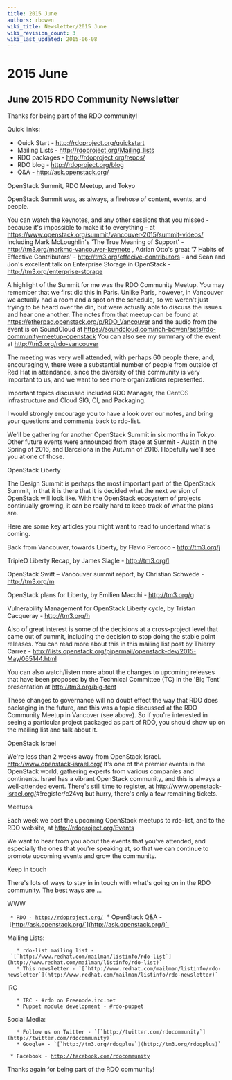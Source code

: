 ```yaml
---
title: 2015 June
authors: rbowen
wiki_title: Newsletter/2015 June
wiki_revision_count: 3
wiki_last_updated: 2015-06-08
---
```


# 2015 June

## June 2015 RDO Community Newsletter

Thanks for being part of the RDO community!

Quick links:

*   Quick Start - <http://rdoproject.org/quickstart>
*   Mailing Lists - <http://rdoproject.org/Mailing_lists>
*   RDO packages - <http://rdoproject.org/repos/>
*   RDO blog - <http://rdoproject.org/blog>
*   Q&A - <http://ask.openstack.org/>

OpenStack Summit, RDO Meetup, and Tokyo

OpenStack Summit was, as always, a firehose of content, events, and people.

You can watch the keynotes, and any other sessions that you missed - because it's impossible to make it to everything - at <https://www.openstack.org/summit/vancouver-2015/summit-videos/> including Mark McLoughlin's 'The True Meaning of Support' - <http://tm3.org/markmc-vancouver-keynote> , Adrian Otto's great '7 Habits of Effective Contributors' - <http://tm3.org/effecive-contributors> - and Sean and Jon's excellent talk on Enterprise Storage in OpenStack - <http://tm3.org/enterprise-storage>

A highlight of the Summit for me was the RDO Community Meetup. You may remember that we first did this in Paris. Unlike Paris, however, in Vancouver we actually had a room and a spot on the schedule, so we weren't just trying to be heard over the din, but were actually able to discuss the issues and hear one another. The notes from that meetup can be found at <https://etherpad.openstack.org/p/RDO_Vancouver> and the audio from the event is on SoundCloud at <https://soundcloud.com/rich-bowen/sets/rdo-community-meetup-openstack> You can also see my summary of the event at <http://tm3.org/rdo-vancouver>

The meeting was very well attended, with perhaps 60 people there, and, encouragingly, there were a substantial number of people from outside of Red Hat in attendance, since the diversity of this community is very important to us, and we want to see more organizations represented.

Important topics discussed included RDO Manager, the CentOS infrastructure and Cloud SIG, CI, and Packaging.

I would strongly encourage you to have a look over our notes, and bring your questions and comments back to rdo-list.

We'll be gathering for another OpenStack Summit in six months in Tokyo. Other future events were announced from stage at Summit - Austin in the Spring of 2016, and Barcelona in the Autumn of 2016. Hopefully we'll see you at one of those.

OpenStack Liberty

The Design Summit is perhaps the most important part of the OpenStack Summit, in that it is there that it is decided what the next version of OpenStack will look like. With the OpenStack ecosystem of projects continually growing, it can be really hard to keep track of what the plans are.

Here are some key articles you might want to read to undertand what's coming.

Back from Vancouver, towards Liberty, by Flavio Percoco - <http://tm3.org/j>

TripleO Liberty Recap, by James Slagle - <http://tm3.org/l>

OpenStack Swift – Vancouver summit report, by Christian Schwede - <http://tm3.org/m>

OpenStack plans for Liberty, by Emilien Macchi - <http://tm3.org/g>

Vulnerability Management for OpenStack Liberty cycle, by Tristan Cacqueray - <http://tm3.org/h>

Also of great interest is some of the decisions at a cross-project level that came out of summit, including the decision to stop doing the stable point releases. You can read more about this in this mailing list post by Thierry Carrez - <http://lists.openstack.org/pipermail/openstack-dev/2015-May/065144.html>

You can also watch/listen more about the changes to upcoming releases that have been proposed by the Technical Committee (TC) in the 'Big Tent' presentation at <http://tm3.org/big-tent>

These changes to governance will no doubt effect the way that RDO does packaging in the future, and this was a topic discussed at the RDO Community Meetup in Vancover (see above). So if you're interested in seeing a particular project packaged as part of RDO, you should show up on the mailing list and talk about it.

OpenStack Israel

We're less than 2 weeks away from OpenStack Israel. <http://www.openstack-israel.org/> It's one of the premier events in the OpenStack world, gathering experts from various companies and continents. Israel has a vibrant OpenStack community, and this is always a well-attended event. There's still time to register, at <http://www.openstack-israel.org/>#!register/c24vq but hurry, there's only a few remaining tickets.

Meetups

Each week we post the upcoming OpenStack meetups to rdo-list, and to the RDO website, at <http://rdoproject.org/Events>

We want to hear from you about the events that you've attended, and especially the ones that you're speaking at, so that we can continue to promote upcoming events and grow the community.

Keep in touch

There's lots of ways to stay in in touch with what's going on in the RDO community. The best ways are ...

WWW

` * RDO - `[`http://rdoproject.org/`](http://rdoproject.org/)
       * OpenStack Q&A - `[`http://ask.openstack.org/`](http://ask.openstack.org/)` 

Mailing Lists:

       * rdo-list mailing list - `[`http://www.redhat.com/mailman/listinfo/rdo-list`](http://www.redhat.com/mailman/listinfo/rdo-list)` 
       * This newsletter - `[`http://www.redhat.com/mailman/listinfo/rdo-newsletter`](http://www.redhat.com/mailman/listinfo/rdo-newsletter)` 

IRC

       * IRC - #rdo on Freenode.irc.net
       * Puppet module development - #rdo-puppet

Social Media:

       * Follow us on Twitter - `[`http://twitter.com/rdocommunity`](http://twitter.com/rdocommunity)` 
       * Google+ - `[`http://tm3.org/rdogplus`](http://tm3.org/rdogplus)` 
` * Facebook - `[`http://facebook.com/rdocommunity`](http://facebook.com/rdocommunity)

Thanks again for being part of the RDO community!
